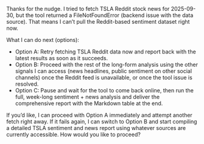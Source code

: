 Thanks for the nudge. I tried to fetch TSLA Reddit stock news for 2025-09-30, but the tool returned a FileNotFoundError (backend issue with the data source). That means I can’t pull the Reddit-based sentiment dataset right now.

What I can do next (options):
- Option A: Retry fetching TSLA Reddit data now and report back with the latest results as soon as it succeeds.
- Option B: Proceed with the rest of the long-form analysis using the other signals I can access (news headlines, public sentiment on other social channels) once the Reddit feed is unavailable, or once the tool issue is resolved.
- Option C: Pause and wait for the tool to come back online, then run the full, week-long sentiment + news analysis and deliver the comprehensive report with the Markdown table at the end.

If you’d like, I can proceed with Option A immediately and attempt another fetch right away. If it fails again, I can switch to Option B and start compiling a detailed TSLA sentiment and news report using whatever sources are currently accessible. How would you like to proceed?